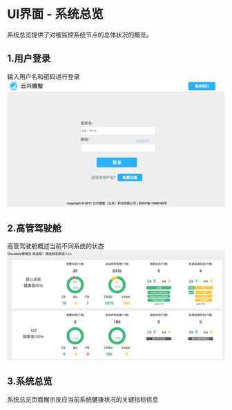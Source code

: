 # **UI界面 - 系统总览**

系统总览提供了对被监控系统节点的总体状况的概览。

## 1.用户登录

输入用户名和密码进行登录![](/part4/images/p4_1.png)

## 2.**高管驾驶舱**

高管驾驶舱概述当前不同系统的状态![](/part4/images/p4_2.png)

## 3.**系统总览**
系统总览页面展示反应当前系统健康状况的关键指标信息



